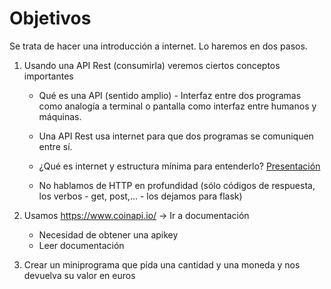 # Objetivos

Se trata de hacer una introducción a internet. Lo haremos en dos pasos.

1. Usando una API Rest (consumirla) veremos ciertos conceptos importantes
    - Qué es una API (sentido amplio) - Interfaz entre dos programas como analogía a terminal o pantalla como interfaz entre humanos y máquinas.
    - Una API Rest usa internet para que dos programas se comuniquen entre sí.
    - ¿Qué es internet y estructura mínima para entenderlo?
        [Presentación](https://docs.google.com/presentation/d/1QUbGSMi2Ra37yp67Z82X4cDBqvcRvJI7sM24X0K4Do0/edit#slide=id.p3)

    - No hablamos de HTTP en profundidad (sólo códigos de respuesta, los verbos - get, post,... - los dejamos para flask)

2. Usamos https://www.coinapi.io/ -> Ir a documentación
    - Necesidad de obtener una apikey
    - Leer documentación

3. Crear un miniprograma que pida una cantidad y una moneda y nos devuelva su valor en euros